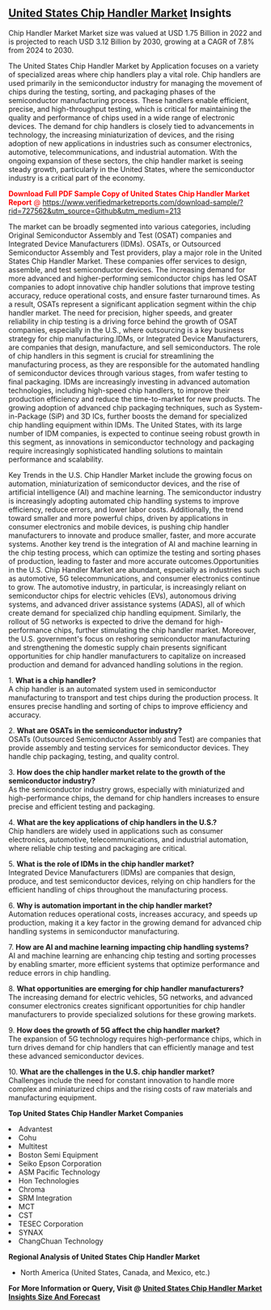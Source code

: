 <h2><a href="https://www.verifiedmarketreports.com/download-sample/?rid=727562&amp;utm_source=Github&amp;utm_medium=213" target="_blank">United States Chip Handler Market</a> Insights</h2><p>Chip Handler Market Market size was valued at USD 1.75 Billion in 2022 and is projected to reach USD 3.12 Billion by 2030, growing at a CAGR of 7.8% from 2024 to 2030.</p><p><p>The United States Chip Handler Market by Application focuses on a variety of specialized areas where chip handlers play a vital role. Chip handlers are used primarily in the semiconductor industry for managing the movement of chips during the testing, sorting, and packaging phases of the semiconductor manufacturing process. These handlers enable efficient, precise, and high-throughput testing, which is critical for maintaining the quality and performance of chips used in a wide range of electronic devices. The demand for chip handlers is closely tied to advancements in technology, the increasing miniaturization of devices, and the rising adoption of new applications in industries such as consumer electronics, automotive, telecommunications, and industrial automation. With the ongoing expansion of these sectors, the chip handler market is seeing steady growth, particularly in the United States, where the semiconductor industry is a critical part of the economy.<p><span class=""><span style="color: #ff0000;"><strong>Download Full PDF Sample Copy of United States Chip Handler Market Report</strong> @ </span><a href="https://www.verifiedmarketreports.com/download-sample/?rid=727562&amp;utm_source=Github&amp;utm_medium=213" target="_blank">https://www.verifiedmarketreports.com/download-sample/?rid=727562&amp;utm_source=Github&amp;utm_medium=213</a></span></p></p><p>The market can be broadly segmented into various categories, including Original Semiconductor Assembly and Test (OSAT) companies and Integrated Device Manufacturers (IDMs). OSATs, or Outsourced Semiconductor Assembly and Test providers, play a major role in the United States Chip Handler Market. These companies offer services to design, assemble, and test semiconductor devices. The increasing demand for more advanced and higher-performing semiconductor chips has led OSAT companies to adopt innovative chip handler solutions that improve testing accuracy, reduce operational costs, and ensure faster turnaround times. As a result, OSATs represent a significant application segment within the chip handler market. The need for precision, higher speeds, and greater reliability in chip testing is a driving force behind the growth of OSAT companies, especially in the U.S., where outsourcing is a key business strategy for chip manufacturing.IDMs, or Integrated Device Manufacturers, are companies that design, manufacture, and sell semiconductors. The role of chip handlers in this segment is crucial for streamlining the manufacturing process, as they are responsible for the automated handling of semiconductor devices through various stages, from wafer testing to final packaging. IDMs are increasingly investing in advanced automation technologies, including high-speed chip handlers, to improve their production efficiency and reduce the time-to-market for new products. The growing adoption of advanced chip packaging techniques, such as System-in-Package (SiP) and 3D ICs, further boosts the demand for specialized chip handling equipment within IDMs. The United States, with its large number of IDM companies, is expected to continue seeing robust growth in this segment, as innovations in semiconductor technology and packaging require increasingly sophisticated handling solutions to maintain performance and scalability.<p>Key Trends in the U.S. Chip Handler Market include the growing focus on automation, miniaturization of semiconductor devices, and the rise of artificial intelligence (AI) and machine learning. The semiconductor industry is increasingly adopting automated chip handling systems to improve efficiency, reduce errors, and lower labor costs. Additionally, the trend toward smaller and more powerful chips, driven by applications in consumer electronics and mobile devices, is pushing chip handler manufacturers to innovate and produce smaller, faster, and more accurate systems. Another key trend is the integration of AI and machine learning in the chip testing process, which can optimize the testing and sorting phases of production, leading to faster and more accurate outcomes.Opportunities in the U.S. Chip Handler Market are abundant, especially as industries such as automotive, 5G telecommunications, and consumer electronics continue to grow. The automotive industry, in particular, is increasingly reliant on semiconductor chips for electric vehicles (EVs), autonomous driving systems, and advanced driver assistance systems (ADAS), all of which create demand for specialized chip handling equipment. Similarly, the rollout of 5G networks is expected to drive the demand for high-performance chips, further stimulating the chip handler market. Moreover, the U.S. government's focus on reshoring semiconductor manufacturing and strengthening the domestic supply chain presents significant opportunities for chip handler manufacturers to capitalize on increased production and demand for advanced handling solutions in the region.</p><p>1. <b>What is a chip handler?</b><br> A chip handler is an automated system used in semiconductor manufacturing to transport and test chips during the production process. It ensures precise handling and sorting of chips to improve efficiency and accuracy.</p><p>2. <b>What are OSATs in the semiconductor industry?</b><br> OSATs (Outsourced Semiconductor Assembly and Test) are companies that provide assembly and testing services for semiconductor devices. They handle chip packaging, testing, and quality control.</p><p>3. <b>How does the chip handler market relate to the growth of the semiconductor industry?</b><br> As the semiconductor industry grows, especially with miniaturized and high-performance chips, the demand for chip handlers increases to ensure precise and efficient testing and packaging.</p><p>4. <b>What are the key applications of chip handlers in the U.S.?</b><br> Chip handlers are widely used in applications such as consumer electronics, automotive, telecommunications, and industrial automation, where reliable chip testing and packaging are critical.</p><p>5. <b>What is the role of IDMs in the chip handler market?</b><br> Integrated Device Manufacturers (IDMs) are companies that design, produce, and test semiconductor devices, relying on chip handlers for the efficient handling of chips throughout the manufacturing process.</p><p>6. <b>Why is automation important in the chip handler market?</b><br> Automation reduces operational costs, increases accuracy, and speeds up production, making it a key factor in the growing demand for advanced chip handling systems in semiconductor manufacturing.</p><p>7. <b>How are AI and machine learning impacting chip handling systems?</b><br> AI and machine learning are enhancing chip testing and sorting processes by enabling smarter, more efficient systems that optimize performance and reduce errors in chip handling.</p><p>8. <b>What opportunities are emerging for chip handler manufacturers?</b><br> The increasing demand for electric vehicles, 5G networks, and advanced consumer electronics creates significant opportunities for chip handler manufacturers to provide specialized solutions for these growing markets.</p><p>9. <b>How does the growth of 5G affect the chip handler market?</b><br> The expansion of 5G technology requires high-performance chips, which in turn drives demand for chip handlers that can efficiently manage and test these advanced semiconductor devices.</p><p>10. <b>What are the challenges in the U.S. chip handler market?</b><br> Challenges include the need for constant innovation to handle more complex and miniaturized chips and the rising costs of raw materials and manufacturing equipment.</p></p><p><strong>Top United States Chip Handler Market Companies</strong></p><div data-test-id=""><p><li>Advantest</li><li> Cohu</li><li> Multitest</li><li> Boston Semi Equipment</li><li> Seiko Epson Corporation</li><li> ASM Pacific Technology</li><li> Hon Technologies</li><li> Chroma</li><li> SRM Integration</li><li> MCT</li><li> CST</li><li> TESEC Corporation</li><li> SYNAX</li><li> ChangChuan Technology</li></p><div><strong>Regional Analysis of&nbsp;United States Chip Handler Market</strong></div><ul><li dir="ltr"><p dir="ltr">North America&nbsp;(United States, Canada, and Mexico, etc.)</p></li></ul><p><strong>For More Information or Query, Visit @&nbsp;</strong><strong><a href="https://www.verifiedmarketreports.com/product/chip-handler-market/?utm_source=Github&amp;utm_medium=213" target="_blank">United States Chip Handler Market Insights Size And Forecast</a></strong></p></div>

